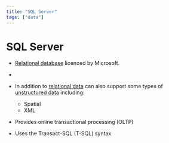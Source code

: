 ```yaml
---
title: "SQL Server"
tags: ["data"]
---
```


# SQL Server

- [Relational database][relationaldb] licenced by Microsoft.
-
- In addition to [relational data][relationaldata] can also support some types of [unstructured data][nonrelationaldata] including:
    - Spatial
    - XML

- Provides online transactional processing (OLTP)

- Uses the Transact-SQL (T-SQL) syntax

[relationaldb]: ./relational_database.md
[relationaldata]: ./structured_data.md
[nonrelationaldata]: ./unstructured_data.md
